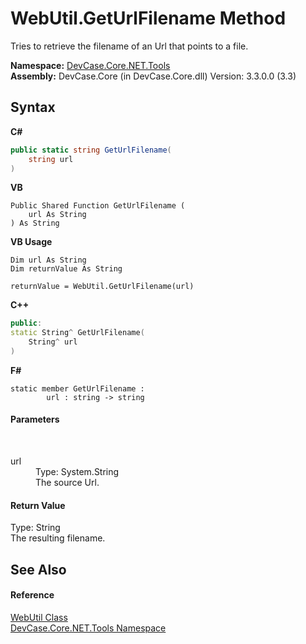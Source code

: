 # WebUtil.GetUrlFilename Method 
 

Tries to retrieve the filename of an Url that points to a file.

**Namespace:**&nbsp;<a href="N_DevCase_Core_NET_Tools">DevCase.Core.NET.Tools</a><br />**Assembly:**&nbsp;DevCase.Core (in DevCase.Core.dll) Version: 3.3.0.0 (3.3)

## Syntax

**C#**<br />
``` C#
public static string GetUrlFilename(
	string url
)
```

**VB**<br />
``` VB
Public Shared Function GetUrlFilename ( 
	url As String
) As String
```

**VB Usage**<br />
``` VB Usage
Dim url As String
Dim returnValue As String

returnValue = WebUtil.GetUrlFilename(url)
```

**C++**<br />
``` C++
public:
static String^ GetUrlFilename(
	String^ url
)
```

**F#**<br />
``` F#
static member GetUrlFilename : 
        url : string -> string 

```


#### Parameters
&nbsp;<dl><dt>url</dt><dd>Type: System.String<br />The source Url.</dd></dl>

#### Return Value
Type: String<br />The resulting filename.

## See Also


#### Reference
<a href="T_DevCase_Core_NET_Tools_WebUtil">WebUtil Class</a><br /><a href="N_DevCase_Core_NET_Tools">DevCase.Core.NET.Tools Namespace</a><br />